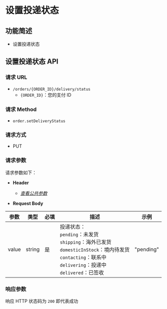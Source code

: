 # 设置投递状态

## 功能简述

- 设置投递状态

## 设置投递状态 API

### 请求 URL

- `/orders/{ORDER_ID}/delivery/status`
  - `{ORDER_ID}`：您的支付 ID

### 请求 Method

- `order.setDeliveryStatus`

### 请求方式

- PUT

### 请求参数

请求参数如下：

- **Header**

  - [_查看公共参数_](/zh/payinApi/callMethod/callMethod#公共参数)

- **Request Body**

| **参数** | **类型** | **必填** | **描述**                                                                                                                                                                      | **示例**  |
| -------- | -------- | -------- | ----------------------------------------------------------------------------------------------------------------------------------------------------------------------------- | --------- |
| value    | string   | 是       | 投递状态： <br> `pending`：未发货 <br> `shipping`：海外已发货 <br> `domesticInStock`：境内待发货 <br> `contacting`：联系中 <br> `delivering`：投递中 <br> `delivered`：已签收 | "pending" |

### 响应参数

响应 HTTP 状态码为 `200` 即代表成功